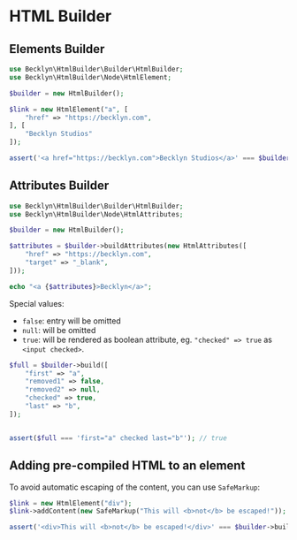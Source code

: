 HTML Builder
============


Elements Builder
----------------

```php
use Becklyn\HtmlBuilder\Builder\HtmlBuilder;
use Becklyn\HtmlBuilder\Node\HtmlElement;

$builder = new HtmlBuilder();

$link = new HtmlElement("a", [
    "href" => "https://becklyn.com", 
], [
    "Becklyn Studios"
]);

assert('<a href="https://becklyn.com">Becklyn Studios</a>' === $builder->buildElement($link));
```


Attributes Builder
------------------


```php
use Becklyn\HtmlBuilder\Builder\HtmlBuilder;
use Becklyn\HtmlBuilder\Node\HtmlAttributes;

$builder = new HtmlBuilder();

$attributes = $builder->buildAttributes(new HtmlAttributes([
    "href" => "https://becklyn.com",
    "target" => "_blank",
]));

echo "<a {$attributes}>Becklyn</a>"; 
```


Special values:

*   `false`: entry will be omitted
*   `null`: will be omitted
*   `true`: will be rendered as boolean attribute, eg. `"checked" => true` as `<input checked>`.


```php
$full = $builder->build([
    "first" => "a",
    "removed1" => false,
    "removed2" => null,
    "checked" => true,
    "last" => "b",
]);


assert($full === 'first="a" checked last="b"'); // true
```

Adding pre-compiled HTML to an element
--------------------------------------

To avoid automatic escaping of the content, you can use `SafeMarkup`:

```php
$link = new HtmlElement("div");
$link->addContent(new SafeMarkup("This will <b>not</b> be escaped!"));

assert('<div>This will <b>not</b> be escaped!</div>' === $builder->buildElement($link));
```
